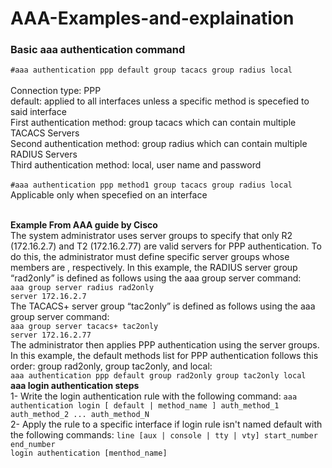 # AAA-Examples-and-explaination

### Basic aaa authentication command
```#aaa authentication ppp default group tacacs group radius local```<br><br>
Connection type: PPP<br>
default: applied to all interfaces unless a specific method is specefied to said interface<br>
First authentication method: group tacacs which can contain multiple TACACS Servers<br>
Second authentication method: group radius which can contain multiple RADIUS Servers<br>
Third authentication method: local, user name and password<br><br>
```#aaa authentication ppp method1 group tacacs group radius local```<br>
Applicable only when specefied on an interface<br><br>

**Example From AAA guide by Cisco**<br>
The system administrator uses server groups to specify that only R2 (172.16.2.7) and T2 (172.16.2.77) are valid servers for PPP authentication. To do this, the administrator must define specific server groups whose members are , respectively. In this example, the RADIUS server group “rad2only” is defined as follows using the aaa group server command:<br>
```aaa group server radius rad2only```<br>
```server 172.16.2.7```<br>
The TACACS+ server group “tac2only” is defined as follows using the aaa group server command:<br>
```aaa group server tacacs+ tac2only```<br>
```server 172.16.2.77```<br>
The administrator then applies PPP authentication using the server groups. In this example, the default methods list for PPP authentication follows this order: group rad2only, group tac2only, and local:<br>
```aaa authentication ppp default group rad2only group tac2only local```<br>
**aaa login authentication steps**<br>
1- Write the login authentication rule with the following command:
```aaa authentication login [ default | method_name ] auth_method_1 auth_method_2 ... auth_method_N```<br>
2- Apply the rule to a specific interface if login rule isn't named default with the following commands:
```line [aux | console | tty | vty] start_number end_number```<br>
```login authentication [menthod_name]```<br>
